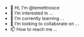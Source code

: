 - 👋 Hi, I’m @temettnosce
- 👀 I’m interested in ...
- 🌱 I’m currently learning ...
- 💞️ I’m looking to collaborate on ...
- 📫 How to reach me ...

<!---
temettnosce/temettnosce is a ✨ special ✨ repository because its `README.md` (this file) appears on your GitHub profile.
You can click the Preview link to take a look at your changes.
--->

